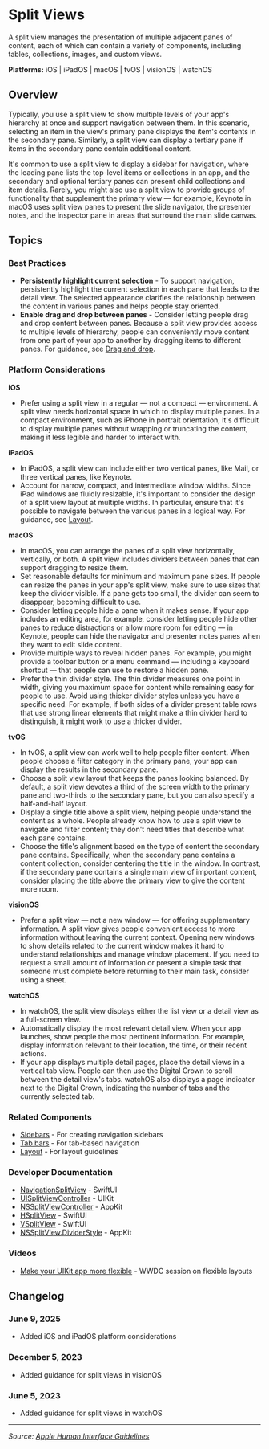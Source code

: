 # Split Views

A split view manages the presentation of multiple adjacent panes of content, each of which can contain a variety of components, including tables, collections, images, and custom views.

**Platforms:** iOS | iPadOS | macOS | tvOS | visionOS | watchOS

## Overview

Typically, you use a split view to show multiple levels of your app's hierarchy at once and support navigation between them. In this scenario, selecting an item in the view's primary pane displays the item's contents in the secondary pane. Similarly, a split view can display a tertiary pane if items in the secondary pane contain additional content.

It's common to use a split view to display a sidebar for navigation, where the leading pane lists the top-level items or collections in an app, and the secondary and optional tertiary panes can present child collections and item details. Rarely, you might also use a split view to provide groups of functionality that supplement the primary view — for example, Keynote in macOS uses split view panes to present the slide navigator, the presenter notes, and the inspector pane in areas that surround the main slide canvas.

## Topics

### Best Practices

- **Persistently highlight current selection** - To support navigation, persistently highlight the current selection in each pane that leads to the detail view. The selected appearance clarifies the relationship between the content in various panes and helps people stay oriented.
- **Enable drag and drop between panes** - Consider letting people drag and drop content between panes. Because a split view provides access to multiple levels of hierarchy, people can conveniently move content from one part of your app to another by dragging items to different panes. For guidance, see [Drag and drop](https://developer.apple.com/design/human-interface-guidelines/drag-and-drop).

### Platform Considerations

**iOS**  
- Prefer using a split view in a regular — not a compact — environment. A split view needs horizontal space in which to display multiple panes. In a compact environment, such as iPhone in portrait orientation, it's difficult to display multiple panes without wrapping or truncating the content, making it less legible and harder to interact with.

**iPadOS**  
- In iPadOS, a split view can include either two vertical panes, like Mail, or three vertical panes, like Keynote.
- Account for narrow, compact, and intermediate window widths. Since iPad windows are fluidly resizable, it's important to consider the design of a split view layout at multiple widths. In particular, ensure that it's possible to navigate between the various panes in a logical way. For guidance, see [Layout](https://developer.apple.com/design/human-interface-guidelines/layout).

**macOS**  
- In macOS, you can arrange the panes of a split view horizontally, vertically, or both. A split view includes dividers between panes that can support dragging to resize them.
- Set reasonable defaults for minimum and maximum pane sizes. If people can resize the panes in your app's split view, make sure to use sizes that keep the divider visible. If a pane gets too small, the divider can seem to disappear, becoming difficult to use.
- Consider letting people hide a pane when it makes sense. If your app includes an editing area, for example, consider letting people hide other panes to reduce distractions or allow more room for editing — in Keynote, people can hide the navigator and presenter notes panes when they want to edit slide content.
- Provide multiple ways to reveal hidden panes. For example, you might provide a toolbar button or a menu command — including a keyboard shortcut — that people can use to restore a hidden pane.
- Prefer the thin divider style. The thin divider measures one point in width, giving you maximum space for content while remaining easy for people to use. Avoid using thicker divider styles unless you have a specific need. For example, if both sides of a divider present table rows that use strong linear elements that might make a thin divider hard to distinguish, it might work to use a thicker divider.

**tvOS**  
- In tvOS, a split view can work well to help people filter content. When people choose a filter category in the primary pane, your app can display the results in the secondary pane.
- Choose a split view layout that keeps the panes looking balanced. By default, a split view devotes a third of the screen width to the primary pane and two-thirds to the secondary pane, but you can also specify a half-and-half layout.
- Display a single title above a split view, helping people understand the content as a whole. People already know how to use a split view to navigate and filter content; they don't need titles that describe what each pane contains.
- Choose the title's alignment based on the type of content the secondary pane contains. Specifically, when the secondary pane contains a content collection, consider centering the title in the window. In contrast, if the secondary pane contains a single main view of important content, consider placing the title above the primary view to give the content more room.

**visionOS**  
- Prefer a split view — not a new window — for offering supplementary information. A split view gives people convenient access to more information without leaving the current context. Opening new windows to show details related to the current window makes it hard to understand relationships and manage window placement. If you need to request a small amount of information or present a simple task that someone must complete before returning to their main task, consider using a sheet.

**watchOS**  
- In watchOS, the split view displays either the list view or a detail view as a full-screen view.
- Automatically display the most relevant detail view. When your app launches, show people the most pertinent information. For example, display information relevant to their location, the time, or their recent actions.
- If your app displays multiple detail pages, place the detail views in a vertical tab view. People can then use the Digital Crown to scroll between the detail view's tabs. watchOS also displays a page indicator next to the Digital Crown, indicating the number of tabs and the currently selected tab.

### Related Components

- [Sidebars](https://developer.apple.com/design/human-interface-guidelines/sidebars) - For creating navigation sidebars
- [Tab bars](https://developer.apple.com/design/human-interface-guidelines/tab-bars) - For tab-based navigation
- [Layout](https://developer.apple.com/design/human-interface-guidelines/layout) - For layout guidelines

### Developer Documentation

- [NavigationSplitView](https://developer.apple.com/documentation/swiftui/navigationsplitview) - SwiftUI
- [UISplitViewController](https://developer.apple.com/documentation/uikit/uisplitviewcontroller) - UIKit
- [NSSplitViewController](https://developer.apple.com/documentation/appkit/nssplitviewcontroller) - AppKit
- [HSplitView](https://developer.apple.com/documentation/swiftui/hsplitview) - SwiftUI
- [VSplitView](https://developer.apple.com/documentation/swiftui/vsplitview) - SwiftUI
- [NSSplitView.DividerStyle](https://developer.apple.com/documentation/appkit/nssplitview/dividerstyle) - AppKit

### Videos

- [Make your UIKit app more flexible](https://developer.apple.com/videos/play/wwdc2022/10059/) - WWDC session on flexible layouts

## Changelog

### June 9, 2025
- Added iOS and iPadOS platform considerations

### December 5, 2023
- Added guidance for split views in visionOS

### June 5, 2023
- Added guidance for split views in watchOS

---

*Source: [Apple Human Interface Guidelines](https://developer.apple.com/design/human-interface-guidelines/split-views)*